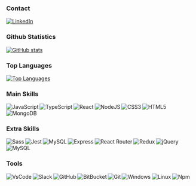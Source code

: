 ### Contact
[<img src="https://img.shields.io/badge/LinkedIn-0077B5?style=for-the-badge&logo=linkedin&logoColor=white" title="LinkedIn Profile" alt="LinkedIn" />](https://www.linkedin.com/in/jakub-wi%C5%9Bniewski-a9a49a198/)

### Github Statistics
[![GitHub stats](https://github-readme-stats.vercel.app/api?username=jakubrwisniewski&count_private=true&show_icons=true&hide_title=true)](https://github.com/anuraghazra/github-readme-stats)

### Top Languages
[![Top Languages](https://github-readme-stats.vercel.app/api/top-langs/?username=jakubrwisniewski&hide_title=true)](https://github.com/anuraghazra/github-readme-stats)

### Main Skills

<img align="left" title="JavaScript" alt="JavaScript" src="https://img.shields.io/badge/JavaScript-F7DF1E?style=for-the-badge&logo=javascript&logoColor=black" />
<img align="left" title="TypeScript" alt="TypeScript" src="https://img.shields.io/badge/TypeScript-007ACC?style=for-the-badge&logo=typescript&logoColor=white" />
<img align="left" title="React" alt="React" src="https://img.shields.io/badge/React-20232A?style=for-the-badge&logo=react&logoColor=61DAFB" />
<img align="left" title="NodeJS" alt="NodeJS" src="https://img.shields.io/badge/Node.js-43853D?style=for-the-badge&logo=node.js&logoColor=white" />
<img align="left" title="CSS3" alt="CSS3" src="https://img.shields.io/badge/CSS3-1572B6?style=for-the-badge&logo=css3&logoColor=white" />
<img align="left" title="HTML5" alt="HTML5" src="https://img.shields.io/badge/HTML5-E34F26?style=for-the-badge&logo=html5&logoColor=white" />
<img align="left" title="MongoDB" alt="MongoDB" src="https://img.shields.io/badge/MongoDB-4EA94B?style=for-the-badge&logo=mongodb&logoColor=white" />
<br /><br />

### Extra Skills
<img align="left" title="Sass" alt="Sass" src="https://img.shields.io/badge/Sass-CC6699?style=for-the-badge&logo=sass&logoColor=white" />
<img align="left" title="Jest" alt="Jest" src="https://img.shields.io/badge/Jest-C21325?style=for-the-badge&logo=jest&logoColor=white" />
<img align="left" title="MySQL" alt="MySQL" src="https://img.shields.io/badge/MySQL-00000F?style=for-the-badge&logo=mysql&logoColor=white" />
<img align="left" title="Express" alt="Express" src="https://img.shields.io/badge/Express.js-404D59?style=for-the-badge&logo=express&logoColor=white" />
<img align="left" title="React Router" alt="React Router" src="https://img.shields.io/badge/React_Router-CA4245?style=for-the-badge&logo=react-router&logoColor=white" />
<img align="left" title="Redux" alt="Redux" src="https://img.shields.io/badge/Redux-593D88?style=for-the-badge&logo=redux&logoColor=white" />
<img align="left" title="jQuery" alt="jQuery" src="https://img.shields.io/badge/jQuery-0769AD?style=for-the-badge&logo=jquery&logoColor=white" />
<img align="left" title="MySQL" alt="MySQL" src="https://img.shields.io/badge/MySQL-00000F?style=for-the-badge&logo=mysql&logoColor=white" />
<br /><br />

### Tools
<img align="left" title="VsCode" alt="VsCode" src="https://img.shields.io/badge/VS_Code-0078D4?style=for-the-badge&logo=visual%20studio%20code&logoColor=white" />
<img align="left" title="Slack" alt="Slack" src="https://img.shields.io/badge/Slack-4A154B?style=for-the-badge&logo=slack&logoColor=white" />
<img align="left" title="GitHub" alt="GitHub" src="https://img.shields.io/badge/GitHub-100000?style=for-the-badge&logo=github&logoColor=white" />
<img align="left" title="BitBucket" alt="BitBucket" src="https://img.shields.io/badge/Bitbucket-330F63?style=for-the-badge&logo=bitbucket&logoColor=white" />
<img align="left" title="Git" alt="Git" src="https://img.shields.io/badge/Git-F05032?style=for-the-badge&logo=git&logoColor=white" />
<img align="left" title="Windows" alt="Windows" src="https://img.shields.io/badge/Windows-0078D6?style=for-the-badge&logo=windows&logoColor=white" />
<img align="left" title="Linux" alt="Linux" src="https://img.shields.io/badge/Linux-FCC624?style=for-the-badge&logo=linux&logoColor=black" />
<img align="left" title="Npm" alt="Npm" src="https://img.shields.io/badge/npm-CB3837?style=for-the-badge&logo=npm&logoColor=white" />
